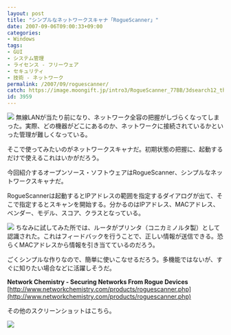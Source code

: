 ```yaml
---
layout: post
title: "シンプルなネットワークスキャナ「RogueScanner」"
date: 2007-09-06T09:00:33+09:00
categories:
- Windows
tags: 
- GUI
- システム管理
- ライセンス - フリーウェア
- セキュリティ
- 技術 - ネットワーク
permalink: /2007/09/roguescanner/
catch: https://image.moongift.jp/intro3/RogueScanner_77BB/3dsearch12_thumb.png
id: 3959
---
```

[![](https://image.moongift.jp/intro3/RogueScanner_77BB/3dsearch11_thumb.png)](https://image.moongift.jp/intro3/RogueScanner_77BB/3dsearch112.png) 無線LANが当たり前になり、ネットワーク全容の把握がしづらくなってしまった。実際、どの機器がどこにあるのか、ネットワークに接続されているかといった管理が難しくなっている。   
  
そこで使ってみたいのがネットワークスキャナだ。初期状態の把握に、起動するだけで使えるこれはいかがだろう。   
  
今回紹介するオープンソース・ソフトウェアはRogueScanner、シンプルなネットワークスキャナだ。   
  
<!--more-->  
  
RogueScannerは起動するとIPアドレスの範囲を指定するダイアログが出て、そこで指定するとスキャンを開始する。分かるのはIPアドレス、MACアドレス、ベンダー、モデル、スコア、クラスとなっている。   
  
[![](https://image.moongift.jp/intro3/RogueScanner_77BB/3dsearch12_thumb.png)](https://image.moongift.jp/intro3/RogueScanner_77BB/3dsearch122.png) ちなみに試してみた所では、ルータがプリンタ（コニカミノルタ製）として認識された。これはフィードバックを行うことで、正しい情報が送信できる。恐らくMACアドレスから情報を引き当てているのだろう。   
  
ごくシンプルな作りなので、簡単に使いこなせるだろう。多機能ではないが、すぐに知りたい場合などに活躍しそうだ。   
  
**Network Chemistry - Securing Networks From Rogue Devices**  
[http://www.networkchemistry.com/products/roguescanner.php](http://www.networkchemistry.com/products/roguescanner.php)  
  
その他のスクリーンショットはこちら。   
  
[![](https://image.moongift.jp/intro3/RogueScanner_77BB/3dsearch9.png)](https://image.moongift.jp/intro3/RogueScanner_77BB/3dsearch91.png)
